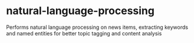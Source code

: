 # natural-language-processing
Performs natural language processing on news items, extracting keywords and named entities for better topic tagging and content analysis

